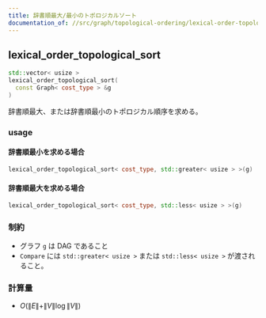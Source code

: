 ```yaml
---
title: 辞書順最大/最小のトポロジカルソート
documentation_of: //src/graph/topological-ordering/lexical-order-topological-sort.hpp
---
```


## lexical_order_topological_sort
```cpp
std::vector< usize >
lexical_order_topological_sort(
  const Graph< cost_type > &g
)
```

辞書順最大、または辞書順最小のトポロジカル順序を求める。

### usage
#### 辞書順最小を求める場合
```cpp
lexical_order_topological_sort< cost_type, std::greater< usize > >(g)
```

#### 辞書順最大を求める場合
```cpp
lexical_order_topological_sort< cost_type, std::less< usize > >(g)
```

### 制約
- グラフ `g` は DAG であること
- `Compare` には `std::greater< usize >` または `std::less< usize >` が渡されること。

### 計算量
- $O(\|E\| + \|V\| \log \|V\|)$
